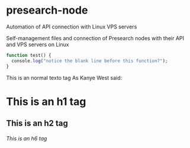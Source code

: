 # presearch-node
Automation of API connection with Linux VPS servers

Self-management files and connection of Presearch nodes with their API and VPS servers on Linux

``` php
function test() {
  console.log("notice the blank line before this function?");
}
```        

This is an normal texto tag
As Kanye West said:
  
# This is an h1 tag
## This is an h2 tag
###### This is an h6 tag
